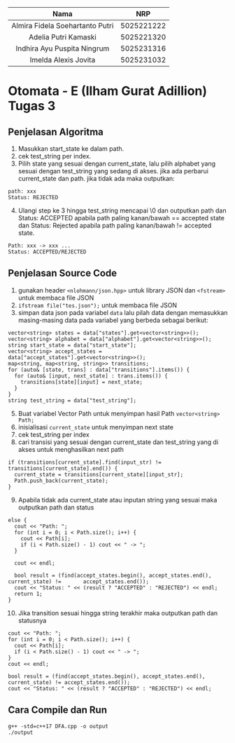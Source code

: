   | Nama                      | NRP        |
  |:-------------------------:|:----------:|
  | Almira Fidela Soehartanto Putri | 5025221222 |
  | Adelia Putri Kamaski        | 5025221320 |
  | Indhira Ayu Puspita Ningrum | 5025231316 |
  | Imelda Alexis Jovita  | 5025231032 |
  
  # Otomata - E (Ilham Gurat Adillion) Tugas 3

  ## Penjelasan Algoritma
  1. Masukkan start_state ke dalam path.
  2. cek test_string per index.
  3. Pilih state yang sesuai dengan current_state, lalu pilih alphabet yang sesuai dengan test_string yang sedang di akses. jika ada perbarui current_state dan path. jika tidak ada maka outputkan:
```
path: xxx
Status: REJECTED
```
  4. Ulangi step ke 3 hingga test_string mencapai \0 dan outputkan path dan Status: ACCEPTED apabila path paling kanan/bawah == accepted state dan Status: Rejected apabila path paling kanan/bawah != accepted state.
```
Path: xxx -> xxx ...
Status: ACCEPTED/REJECTED
```
  ## Penjelasan Source Code
  1. gunakan header `<nlohmann/json.hpp>` untuk library JSON dan `<fstream>` untuk membaca file JSON
  2. `ifstream file("tes.json");` untuk membaca file JSON
  4. simpan data json pada variabel `data` lalu pilah data dengan memasukkan masing-masing data pada variabel yang berbeda sebagai berikut:
```
vector<string> states = data["states"].get<vector<string>>();
vector<string> alphabet = data["alphabet"].get<vector<string>>();
string start_state = data["start_state"];
vector<string> accept_states = data["accept_states"].get<vector<string>>();
map<string, map<string, string>> transitions;
for (auto& [state, trans] : data["transitions"].items()) {
  for (auto& [input, next_state] : trans.items()) {
    transitions[state][input] = next_state;
  }
}
string test_string = data["test_string"];
```
  5. Buat variabel Vector Path untuk menyimpan hasil Path `vector<string> Path;`
  6.  inisialisasi `current_state` untuk menyimpan next state
  7.  cek test_string per index
  8.  cari transisi yang sesuai dengan current_state dan test_string yang di akses untuk menghasilkan next path
```
if (transitions[current_state].find(input_str) != transitions[current_state].end()) {
  current_state = transitions[current_state][input_str];
  Path.push_back(current_state);
}
```
  9. Apabila tidak ada current_state atau inputan string yang sesuai maka outputkan path dan status
```
else {
  cout << "Path: ";
  for (int i = 0; i < Path.size(); i++) {
    cout << Path[i];
    if (i < Path.size() - 1) cout << " -> ";
  }

  cout << endl;

  bool result = (find(accept_states.begin(), accept_states.end(), current_state) !=       accept_states.end());
  cout << "Status: " << (result ? "ACCEPTED" : "REJECTED") << endl;
  return 1;
}
```
  10. Jika transition sesuai hingga string terakhir maka outputkan path dan statusnya
```
cout << "Path: ";
for (int i = 0; i < Path.size(); i++) {
  cout << Path[i];
  if (i < Path.size() - 1) cout << " -> ";
}
cout << endl;

bool result = (find(accept_states.begin(), accept_states.end(), current_state) != accept_states.end());
cout << "Status: " << (result ? "ACCEPTED" : "REJECTED") << endl;
```
## Cara Compile dan Run
```
g++ -std=c++17 DFA.cpp -o output
./output
```
      
